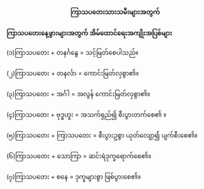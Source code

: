 <h4 style="text-align:center">ကြာသပတေးသားသမီးများအတွက်</h4>
<strong>ကြာသပတေးနေ့ဖွားများအတွက် အိမ်ထောင်ရေးအကျိုးအပြစ်များ</strong>
<br>

(၁)ကြာသပတေး + တနင်္ဂနွေ = သင့်မြတ်စေပါသည်။
<br><br>
(၂)ကြာသပတေး + တနင်္လာ = ကောင်းမြတ်လှစွာ၏။
<br><br>
(၃)ကြာသပတေး + အင်္ဂါ = အလွန် ကောင်းမြတ်လှစွာ၏။
<br><br>
(၄)ကြာသပတေး + ဗုဒ္ဓဟူး = အသက်ရှည်၍ စီးပွားတက်စေ၏ ။
<br><br>
(၅)ကြာသပတေး + ကြာသပတေး = စီးပွားဥစွာ ယုတ်လျော့၍ ပျက်စီးစေ၏။
<br><br>
(၆)ကြာသပတေး + သောကြာ = ဆင်းရဲဒုက္ခရောက်စေ၏။
<br><br>
(၇)ကြာသပတေး + စနေ = ဒုက္ခများစွာ ဖြစ်ပွားစေ၏။